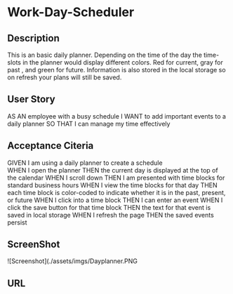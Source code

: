 # Work-Day-Scheduler

## Description 
This is an basic daily planner. Depending on the time of the day the time-slots in the planner would display different colors. Red for current, gray for past , and green for future. Information is also stored in the local storage so on refresh your plans will still be saved. 

## User Story
AS AN employee with a busy schedule
I WANT to add important events to a daily planner
SO THAT I can manage my time effectively

## Acceptance Citeria
GIVEN I am using a daily planner to create a schedule\
WHEN I open the planner
THEN the current day is displayed at the top of the calendar
WHEN I scroll down
THEN I am presented with time blocks for standard business hours
WHEN I view the time blocks for that day
THEN each time block is color-coded to indicate whether it is in the past, present, or future
WHEN I click into a time block
THEN I can enter an event
WHEN I click the save button for that time block
THEN the text for that event is saved in local storage
WHEN I refresh the page
THEN the saved events persist

## ScreenShot
![Screenshot](./assets/imgs/Dayplanner.PNG  

## URL
